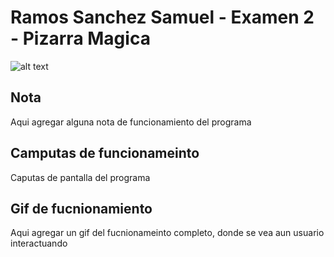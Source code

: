 Ramos Sanchez Samuel - Examen 2 - Pizarra Magica
======
![alt text](ReadmeAssets/examen-bob.gif "Examen Bob")

## Nota
Aqui agregar alguna nota de funcionamiento del programa

## Camputas de funcionameinto
Caputas de pantalla del programa

## Gif de fucnionamiento
Aqui agregar un gif del fucnionameinto completo, donde se vea aun usuario interactuando 